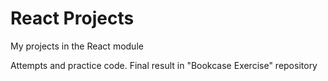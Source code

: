 # React Projects
My projects in the React module

Attempts and practice code. Final result in "Bookcase Exercise" repository
